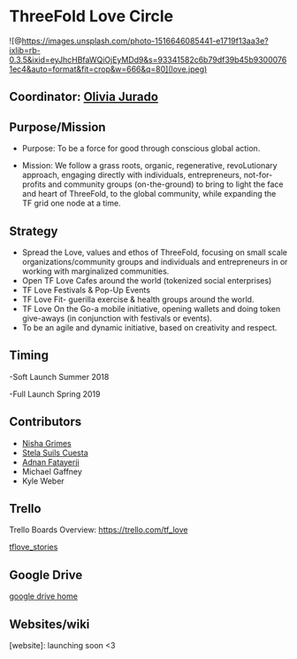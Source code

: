 
# ThreeFold Love Circle

![@https://images.unsplash.com/photo-1516646085441-e1719f13aa3e?ixlib=rb-0.3.5&ixid=eyJhcHBfaWQiOjEyMDd9&s=93341582c6b79df39b45b93000761ec4&auto=format&fit=crop&w=666&q=80](love.jpeg)


## Coordinator: [Olivia Jurado](/contributors/mazraa/Olivia_Jurado.md)

## Purpose/Mission

- Purpose:  To be a force for good through conscious global action. 

- Mission:  We follow a grass roots, organic, regenerative, revoLutionary approach, engaging directly with individuals, entrepreneurs, not-for-profits and community groups (on-the-ground) to bring to light the face and heart of ThreeFold, to the global community, while expanding the TF grid one node at a time.

## Strategy

- Spread the Love, values and ethos of ThreeFold, focusing on small scale organizations/community groups and individuals and entrepreneurs in or working with marginalized communities. 
- Open TF Love Cafes around the world (tokenized social enterprises)
- TF Love Festivals & Pop-Up Events
- TF Love Fit- guerilla exercise & health groups around the world.
- TF Love On the Go-a mobile initiative, opening wallets and doing token give-aways (in conjunction with festivals or events). 
- To be an agile and dynamic initiative, based on creativity and respect.

## Timing

-Soft Launch Summer 2018

-Full Launch Spring 2019

## Contributors

- [Nisha Grimes](/contributors/mazraa/Nisha_Grimes.md)
- [Stela Suils Cuesta](/contributors/tftech/Stela_Suils_Cuesta.md)
- [Adnan Fatayerji](/contributors/mazraa/Adnan_Fatayerji.md)
- Michael Gaffney
- Kyle Weber


## Trello

Trello Boards Overview: https://trello.com/tf_love

[tflove_stories](https://trello.com/b/yEz1Eobm/tflovestories)


## Google Drive

[google drive home](https://drive.google.com/drive/u/4/folders/1be12Wk_T7FHlQV2mCBQBe9e0W8nE-j3Y)


## Websites/wiki

[wiki]:(https://threefoldfoundation.github.io/info_foundation/#/circles/foundation/love/love)
[website]: launching soon <3

